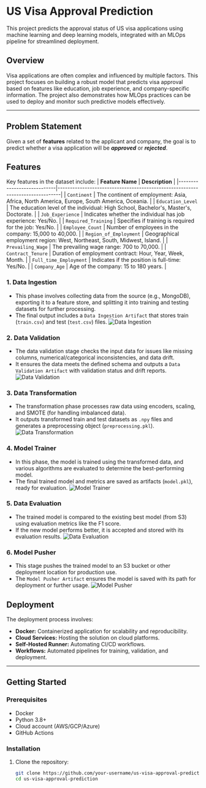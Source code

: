 # US Visa Approval Prediction

This project predicts the approval status of US visa applications using machine learning and deep learning models, integrated with an MLOps pipeline for streamlined deployment.

## Overview
Visa applications are often complex and influenced by multiple factors. This project focuses on building a robust model that predicts visa approval based on features like education, job experience, and company-specific information. The project also demonstrates how MLOps practices can be used to deploy and monitor such predictive models effectively.

---

## Problem Statement  

Given a set of **features** related to the applicant and company, the goal is to predict whether a visa application will be **_approved_** or **_rejected_**.  

## Features
Key features in the dataset include:
| **Feature Name**           | **Description**                                                                 |
|----------------------------|-------------------------------------------------------------------------------|
| `Continent`               | The continent of employment: Asia, Africa, North America, Europe, South America, Oceania. |
| `Education_Level`         | The education level of the individual: High School, Bachelor's, Master's, Doctorate. |
| `Job_Experience`          | Indicates whether the individual has job experience: Yes/No.                   |
| `Required_Training`       | Specifies if training is required for the job: Yes/No.                         |
| `Employee_Count`          | Number of employees in the company: 15,000 to 40,000.                          |
| `Region_of_Employment`    | Geographical employment region: West, Northeast, South, Midwest, Island.       |
| `Prevailing_Wage`         | The prevailing wage range: 700 to 70,000.                                      |
| `Contract_Tenure`         | Duration of employment contract: Hour, Year, Week, Month.                      |
| `Full_time_Employment`    | Indicates if the position is full-time: Yes/No.                                |
| `Company_Age`             | Age of the company: 15 to 180 years.                                           |



### 1. **Data Ingestion**
   - This phase involves collecting data from the source (e.g., MongoDB), exporting it to a feature store, and splitting it into training and testing datasets for further processing.
   - The final output includes a `Data Ingestion Artifact` that stores train (`train.csv`) and test (`test.csv`) files.
   ![Data Ingestion](Flowcharts/data_ingestion.png)



### 2. **Data Validation**
   - The data validation stage checks the input data for issues like missing columns, numerical/categorical inconsistencies, and data drift.
   - It ensures the data meets the defined schema and outputs a `Data Validation Artifact` with validation status and drift reports.
    ![Data Validation](Flowcharts/data_validation.png)

### 3. **Data Transformation**
   - The transformation phase processes raw data using encoders, scaling, and SMOTE (for handling imbalanced data).
   - It outputs transformed train and test datasets as `.npy` files and generates a preprocessing object (`preprocessing.pkl`).
   ![Data Transformation](Flowcharts/data_transformation.png)


### 4. **Model Trainer**
   - In this phase, the model is trained using the transformed data, and various algorithms are evaluated to determine the best-performing model.
   - The final trained model and metrics are saved as artifacts (`model.pkl`), ready for evaluation.
   ![Model Trainer](Flowcharts/model_trainer.png)


### 5. **Data Evaluation**
   - The trained model is compared to the existing best model (from S3) using evaluation metrics like the F1 score.
   - If the new model performs better, it is accepted and stored with its evaluation results.
   ![Data Evaluation](Flowcharts/data_evaluation.png)


### 6. **Model Pusher**
   - This stage pushes the trained model to an S3 bucket or other deployment location for production use.
   - The `Model Pusher Artifact` ensures the model is saved with its path for deployment or further usage.
   ![Model Pusher](Flowcharts/model_pusher.png)

## Deployment
The deployment process involves:
- **Docker:** Containerized application for scalability and reproducibility.
- **Cloud Services:** Hosting the solution on cloud platforms.
- **Self-Hosted Runner:** Automating CI/CD workflows.
- **Workflows:** Automated pipelines for training, validation, and deployment.

---

## Getting Started
### Prerequisites
- Docker
- Python 3.8+
- Cloud account (AWS/GCP/Azure)
- GitHub Actions

### Installation
1. Clone the repository:
   ```bash
   git clone https://github.com/your-username/us-visa-approval-prediction.git
   cd us-visa-approval-prediction
